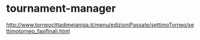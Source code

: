# tournament-manager
http://www.torneocittadimejaniga.it/menu/edizioniPassate/settimoTorneo/settimotorneo_fasifinali.html
